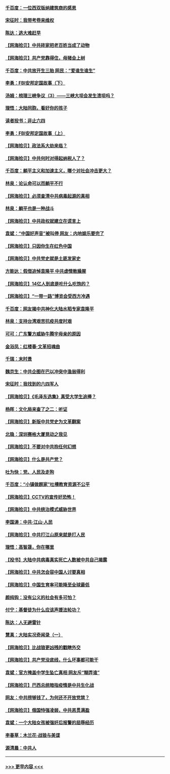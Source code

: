 #### [千百度：一位西双版纳建筑商的感恩](../pages/nsc993/n12998487.md?t=06042002) 
#### [宋征时：我带考卷来维权](../pages/nsc993/n12994088.md?t=06042002) 
#### [陈达：逃大难赶早](../pages/nsc993/n12993569.md?t=06042002) 
#### [【网海拾贝】中共砖家把老百姓当成了动物](../pages/nsc993/n12993483.md?t=06042002) 
#### [【网海拾贝】共产党靠得住，母猪会上树](../pages/nsc993/n12990730.md?t=06042002) 
#### [千百度：中共放开生三胎 网民：“爱谁生谁生”](../pages/nsc993/n12990644.md?t=06042002) 
#### [李勇：FBI安邦定国故事（下）](../pages/nsc993/n12987854.md?t=06042002) 
#### [汤姆：梳理三峡争议（3）——三峡大坝会发生溃坝吗？](../pages/nsc993/n12989806.md?t=06042002) 
#### [理悟：大陆同胞，看好你的孩子](../pages/nsc993/n12989778.md?t=06042002) 
#### [读者投书：非止六四](../pages/nsc993/n12989673.md?t=06042002) 
#### [李勇：FBI安邦定国故事（上）](../pages/nsc993/n12987749.md?t=06042002) 
#### [【网海拾贝】政法系大劫来临？](../pages/nsc993/n12987596.md?t=06042002) 
#### [【网海拾贝】中共何时对得起纳税人了？](../pages/nsc993/n12985578.md?t=06042002) 
#### [千百度：躺平主义和加速主义，哪个对社会冲击更大？](../pages/nsc993/n12985512.md?t=06042002) 
#### [林泉：论认命可以而躺平不行](../pages/nsc993/n12985505.md?t=06042002) 
#### [【网海拾贝】必须查清中共病毒起源的真相](../pages/nsc993/n12984276.md?t=06042002) 
#### [林泉：躺平也是一种战斗](../pages/nsc993/n12984194.md?t=06042002) 
#### [【网海拾贝】中共政权就建立在谎言上](../pages/nsc993/n12981880.md?t=06042002) 
#### [袁斌：“中国好声音”被叫停 网友：内地娱乐要完了](../pages/nsc993/n12981826.md?t=06042002) 
#### [【网海拾贝】只因你生在红色中国](../pages/nsc993/n12979096.md?t=06042002) 
#### [【网海拾贝】中共党史就是土匪发家史](../pages/nsc993/n12976478.md?t=06042002) 
#### [方能达：假借追悼袁隆平 中共虚情散臊腥](../pages/nsc993/n12976396.md?t=06042002) 
#### [【网海拾贝】14亿人到底是吃什么吃饱的？](../pages/nsc993/n12974125.md?t=06042002) 
#### [【网海拾贝】“一带一路”博览会受西方冷遇](../pages/nsc993/n12971787.md?t=06042002) 
#### [千百度：网友揭中共神化大陆水稻专家袁隆平](../pages/nsc993/n12971733.md?t=06042002) 
#### [林泉：支持台湾艰苦抗疫共度时艰](../pages/nsc993/n12971350.md?t=06042002) 
#### [可可：广东警方威胁牛腾宇母亲的原因](../pages/nsc993/n12971100.md?t=06042002) 
#### [金浴凤：红楼春·文革招魂曲](../pages/nsc993/n12970354.md?t=06042002) 
#### [千瑞：末时景](../pages/nsc993/n12970337.md?t=06042002) 
#### [魏京生：中共企图在巴以冲突中渔翁得利](../pages/nsc993/n12970286.md?t=06042002) 
#### [宋征时：我找到的六四军人](../pages/nsc993/n12970213.md?t=06042002) 
#### [【网海拾贝】《毛泽东选集》真受大学生追捧？](../pages/nsc993/n12968779.md?t=06042002) 
#### [杨晖：文化局来查了之二：听证](../pages/nsc993/n12966528.md?t=06042002) 
#### [【网海拾贝】新版中共党史为文革翻案](../pages/nsc993/n12967526.md?t=06042002) 
#### [北隐：深圳赛格大厦晃动之我见](../pages/nsc993/n12967393.md?t=06042002) 
#### [【网海拾贝】不要对中共抱任何幻想](../pages/nsc993/n12965222.md?t=06042002) 
#### [【网海拾贝】什么是共产党？](../pages/nsc993/n12962781.md?t=06042002) 
#### [吐为快：党、人民及走狗](../pages/nsc993/n12962747.md?t=06042002) 
#### [千百度：“小镇做题家”吐槽教育资源不公平](../pages/nsc993/n12962705.md?t=06042002) 
#### [【网海拾贝】CCTV的宣传好恐怖！](../pages/nsc993/n12959984.md?t=06042002) 
#### [【网海拾贝】中共统治模式威胁世界](../pages/nsc993/n12957622.md?t=06042002) 
#### [李国涛：中共‧江山‧人民](../pages/nsc993/n12957502.md?t=06042002) 
#### [【网海拾贝】中共打江山原来就是打人民](../pages/nsc993/n12954345.md?t=06042002) 
#### [理悟：高智晟，你在哪里](../pages/nsc993/n12953115.md?t=06042002) 
#### [【投书】大陆中共病毒真实死亡人数被中共自己揭露](../pages/nsc993/n12953050.md?t=06042002) 
#### [【网海拾贝】中共怎会容中国人讨要真相](../pages/nsc993/n12952161.md?t=06042002) 
#### [【网海拾贝】中国生育率可能降至全球最低](../pages/nsc993/n12948793.md?t=06042002) 
#### [颜纯钩：没有公义的社会有多可怕？](../pages/nsc993/n12947626.md?t=06042002) 
#### [付宁：基督徒为什么应该声援法轮功？](../pages/nsc993/n12947233.md?t=06042002) 
#### [陈达：人无避雷针](../pages/nsc993/n12947098.md?t=06042002) 
#### [慧真：大陆实况奇闻录（一）](../pages/nsc993/n12945811.md?t=06042002) 
#### [【网海拾贝】比战狼更凶残的戳瞎外交](../pages/nsc993/n12945717.md?t=06042002) 
#### [【网海拾贝】共产党没底线，什么坏事都可能干](../pages/nsc993/n12942090.md?t=06042002) 
#### [袁斌：官方掩盖中学生坠亡真相 网友斥“糊弄谁”](../pages/nsc993/n12942029.md?t=06042002) 
#### [【网海拾贝】巴西总统暗指疫情是中共生化战](../pages/nsc993/n12938999.md?t=06042002) 
#### [网友：中共捞够钱了，为何还不开放党禁？](../pages/nsc993/n12938952.md?t=06042002) 
#### [【网海拾贝】俄国恃强凌弱，中共恶贯满盈](../pages/nsc993/n12936626.md?t=06042002) 
#### [袁斌：一个大陆女孩被强奸后报警的屈辱经历](../pages/nsc993/n12936547.md?t=06042002) 
#### [李春草：木兰花·战狼与美谍](../pages/nsc993/n12935995.md?t=06042002) 
#### [源清晨：中共人](../pages/nsc993/n12935589.md?t=06042002) 

----
#### [ >>> 更早内容 <<< ](../indexes/nsc993-earlier.md)
